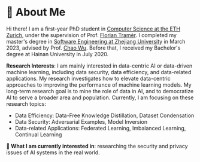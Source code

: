 # 🧐 About Me

Hi there! I am a first-year PhD student in [Computer Science at the ETH Zurich](https://inf.ethz.ch/), under the supervision of Prof. [Florian Tramèr](https://floriantramer.com/).
I completed my master's degree in [Software Engineering at Zhejiang University](http://www.cst.zju.edu.cn/cstenglish/main.htm) in March 2023, advised by Prof. [Chao Wu](https://scholar.google.com.hk/citations?user=gpTPt58AAAAJ&hl=zh-CN).
Before that, I received my Bachelor's degree at Hainan University in July 2020.

<!-- Previously, I interned at Sony AI for half a year, focusing on AI security and model compression. Before that, I also interned at Tencent Youtu Lab for one year, exploring federated learning and adversarial attacks. -->

**Research Interests**: I am mainly interested in data-centric AI or data-driven machine learning, including data security, data efficiency, and data-related applications. My research investigates how to elevate data-centric approaches to improving the performance of machine learning models. My long-term research goal is to mine the role of data in AI, and to democratize AI to serve a broader area and population. Currently, I am focusing on these research topics:
- Data Efficiency: Data-Free Knowledge Distillation, Dataset Condensation
- Data Security: Adversarial Examples, Model Inversion
- Data-related Applications: Federated Learning, Imbalanced Learning, Continual Learning

**🤔 What I am currently interested in**: researching the security and privacy issues of AI systems in the real world.

